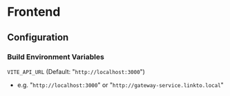 # Frontend

## Configuration

### Build Environment Variables

``VITE_API_URL`` (Default: "`http://localhost:3000`")

* e.g. "`http://localhost:3000`" or "`http://gateway-service.linkto.local`"
